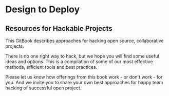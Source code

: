 # Design to Deploy
## Resources for Hackable Projects 


This GitBook describes approaches for hacking open source, collaborative projects.  

There is no one right way to hack, but we hope you will find some useful ideas and options. This is a compilation of some of our most effective methods, efficient tools and best practices. 

Please let us know how offerings from this book work - or don't work - for you. And we invite you to share your own best approaches for happy team hacking of successful open project.  